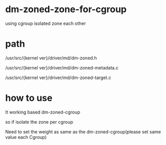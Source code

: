 # dm-zoned-zone-for-cgroup
using cgroup isolated zone each other

# path
/usr/src/{kernel ver}/driver/md/dm-zoned.h

/usr/src/{kernel ver}/driver/md/dm-zoned-metadata.c

/usr/src/{kernel ver}/driver/md/dm-zoned-target.c


# how to use
It working based dm-zoned-cgroup

so if isolate the zone per cgroup 

Need to set the weight as same as the dm-zoned-cgroup(please set same value each Cgroup)

